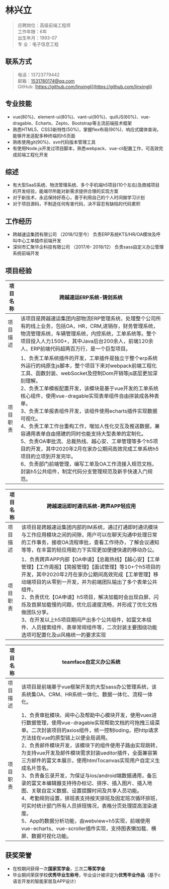 # 林兴立

>应聘岗位：高级前端工程师  
>工作年限：6年  
>出生年月：1993-07  
>专 业：电子信息工程

## 联系方式

>电话：13723779442              		          
>邮箱：1531780174@qq.com                      
>GitHub:  [https://github.com/linxingli](https://github.com/linxingli)

## 专业技能

- vue(80%)、element-ui(80%)、vant-ui(90%)、quillJS(60%)、vue-dragable、Echarts、Zepto、Bootstrap等主流前端技术框架
- 熟悉HTML5、CSS3新特性(50%)，掌握flex布局(90%)、响应式媒体查询，能够开发适配多种终端的h5页面
- 熟练使用git(90%)、svn代码版本管理工具
- 有使用Node.js开发过项目脚本，熟悉webpack、vue-cli配置工作，可高效完成前端工程化开发

## 综述

- 有大型SaaS系统、物流管理系统、多个手机端h5项目(10个左右)及商城项目的开发经验，能竭尽所能对新需求提供合理的实现方案
- 对于新技术，永远保持好奇心，善于利用自己的个人时间做学习计划
- 对于项目源码，不制造任何有害代码，决不容忍有缺陷的代码累积

## 工作经历

- 跨越速运集团有限公司 （2018/12至今）
负责ERP系统KTS/HR/OA模块及呼叫中心工单插件前端开发
- 深圳市汇聚华企科技有限公司 （2017/6- 2018/12）
负责sass自定义办公管理系统前端开发

## 项目经验

| 项目名称 | **跨越速运ERP系统-铸剑系统** |
| ------ | ------ |
| 项目描述 | 该项目是跨越速运集团内部物流ERP管理系统，处理整个公司所有的线上业务，包括OA，HR，CRM,进销存，财务管理系统，物流管理系统，车辆管理系统，内控系统，工单系统等。整个项目投入人力1500+，其中Java后台200余人，前端120余人，ERP前端代码超两百万行，是一个巨型项目。 |
|项目职责  | 1、负责工单系统插件的开发，工单插件是独立于整个erp系统外运行的纯原生js脚本，整个项目下来对webpack前端工程化工具、函数封装、webSocket及控制Dom开销等js底层更加深刻理解。<br>2、负责工单模板配置开发，该模块是基于vue开发的工单系统核心组件，使用vue-dragable实现表单组件自由拼装成各种表单。<br>3、负责工单报表组件开发，该组件使用echarts插件实现数据可视化。<br>4、负责工单工作台重构工作，增加人性化交互及推送数据，兼容通用表单自由搭建的同时也能支持大型表单的定制化。<br>5、负责OA审批流、总裁热线、越心安、工单管理等多个h5项目的开发，其中2020年2月在家办公期间高效完成工单系统h5项目的立项到开发完毕。<br>6、负责部门前端管理，编写工单及OA工作流接入规范文档，封装h5公共组件，制定代码分支管理规范及新手快速入门规范。 |

| 项目名称 | **跨越速运即时通讯系统-跨声APP轻应用** |
| ------ | ------ |
| 项目描述 | 该项目是跨越速运集团内部的IM系统，通过打通即时通讯模块与工作应用模块之间的间隙，用户可以在聊天沟通中处理日常的工作事务，接收OA流程审批，查看工作待办，了解会议通知等等，在丰富的轻应用助力下实现更加便捷快速的移动办公。 |
|项目职责  | 1、负责跨声APP内部【OA申请】【总裁热线】【越心安】【工单管理】【工作周报】【简报管理】【面试管理】等10+个h5项目的开发，其中2020年2月在家办公期间高效完成【工单管理】移动端项目的从零到一开发，并为前端团队输出了多个表单公共组件。 <br>2、负责优化【OA申请】h5项目，解决加载时会出现白屏、闪烁及首屏加载慢的问题，优化后速度流畅，并形成了优化文档做团队分享。<br>3、在开发以上h5项目期间产出多个公共组件，如富文本组件、人员搜索组件、表单常规组件等，二次封装主要围绕功能选项可配置化及ui风格统一的要求实现 |

| 项目名称 | **teamface自定义办公系统** |
| ------ | ------ |
| 项目描述 | 该项目是前端基于vue框架开发的大型sass办公管理系统，该系统集OA、CRM、HR系统一体化、数据一体化、流程一体化。 |
|项目职责  | 1、负责审批模块、闻中心及帮助中心模块开发，使用vuex进行数据管理，使用vue-dragable实现帮助文档的可拖拽三级菜单。二次封装项目的axios组件，统一控制loding，把http请求方法挂在vue的原型链上以便全局调用。<br>2、负责邮件模块开发，该模块下的组件使用子路由实现跳转，为支持vue开发及邮件模块需求封装ueditor插件，全面兼容第三方邮件的富文本展示，使用htmlTocanvas实现用户自定义生成名片签名。<br> 3、负责备忘录开发，为保证与ios/android端数据通用，备忘录的富文本编辑器支持待办标记、排序、插入图片、插入地图、关联自定义数据、设置提醒时间及共享人员功能。<br> 4、考勤规则设置，排班表支持按天排班及固定班次循环排班，可实时统计部门所有人员排班情况，表格分页处理提高渲染速度。 <br> 5、App的数据分析功能，由webview+h5实现，前端使用vue-echarts、vue-scroller插件实现，支持图表懒加载、横屏、数据可视化功能。|
  
  
## 获奖荣誉

- 在校期间获得一次**国家奖学金**，三次**二等奖学金**
- 毕业期间荣获学校**优秀毕业生称号**，毕业设计被评定为**优秀毕业作品**（基于c语言开发的智能家居及APP设计）

